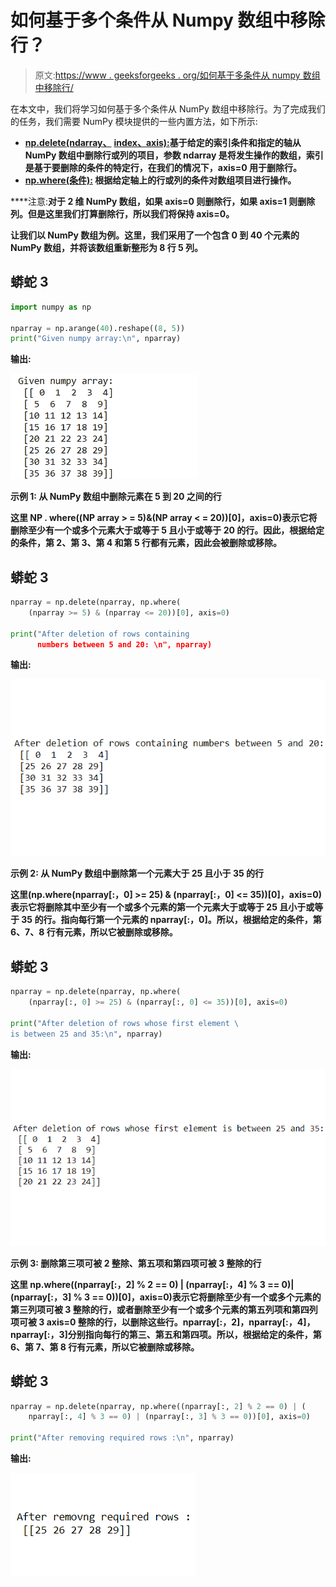 # 如何基于多个条件从 Numpy 数组中移除行？

> 原文:[https://www . geeksforgeeks . org/如何基于多条件从 numpy 数组中移除行/](https://www.geeksforgeeks.org/how-to-remove-rows-from-a-numpy-array-based-on-multiple-conditions/)

在本文中，我们将学习如何基于多个条件从 NumPy 数组中移除行。为了完成我们的任务，我们需要 NumPy 模块提供的一些内置方法，如下所示:

*   [**np.delete(ndarray、**](https://www.geeksforgeeks.org/numpy-delete-python/) [**index、**](https://www.geeksforgeeks.org/numpy-delete-python/)[**axis):**](https://www.geeksforgeeks.org/numpy-delete-python/)**基于给定的索引条件和指定的轴从 NumPy 数组中删除行或列的项目，参数 ndarray 是将发生操作的数组，索引是基于要删除的条件的特定行，在我们的情况下，axis=0 用于删除行。**
*   **[**np.where(条件):**](https://www.geeksforgeeks.org/numpy-where-in-python/) 根据给定轴上的行或列的条件对数组项目进行操作。**

****注意:**对于 2 维 NumPy 数组，如果 axis=0 则删除行，如果 axis=1 则删除列。但是这里我们打算删除行，所以我们将保持 axis=0。**

**让我们以 NumPy 数组为例。这里，我们采用了一个包含 0 到 40 个元素的 NumPy 数组，并将该数组重新整形为 8 行 5 列。**

## **蟒蛇 3**

```py
import numpy as np

nparray = np.arange(40).reshape((8, 5))
print("Given numpy array:\n", nparray)
```

****输出:****

**![](img/0d964b8476203356666021033dae7b51.png)**

****示例 1:** 从 NumPy 数组中删除元素在 5 到 20 之间的行**

**这里 NP . where((NP array > = 5)&(NP array < = 20))[0]，axis=0)表示它将删除至少有一个或多个元素大于或等于 5 且小于或等于 20 的行。因此，根据给定的条件，第 2、第 3、第 4 和第 5 行都有元素，因此会被删除或移除。**

## **蟒蛇 3**

```py
nparray = np.delete(nparray, np.where(
    (nparray >= 5) & (nparray <= 20))[0], axis=0)

print("After deletion of rows containing
      numbers between 5 and 20: \n", nparray)
```

****输出:****

**![](img/18798a8b1f452122b52a60b85a7c6e96.png)**

****示例 2:** 从 NumPy 数组中删除第一个元素大于 25 且小于 35 的行**

**这里(np.where(nparray[:，0] >= 25) & (nparray[:，0] <= 35))[0]，axis=0)表示它将删除其中至少有一个或多个元素的第一个元素大于或等于 25 且小于或等于 35 的行。指向每行第一个元素的 nparray[:，0]。所以，根据给定的条件，第 6、7、8 行有元素，所以它被删除或移除。**

## **蟒蛇 3**

```py
nparray = np.delete(nparray, np.where(
    (nparray[:, 0] >= 25) & (nparray[:, 0] <= 35))[0], axis=0)

print("After deletion of rows whose first element \
is between 25 and 35:\n", nparray)
```

****输出:****

**![](img/81a45a2eba6db635f2043ca1baa7158a.png)**

****示例 3:** 删除第三项可被 2 整除、第五项和第四项可被 3 整除的行**

**这里 np.where((nparray[:，2] % 2 == 0) | (nparray[:，4] % 3 == 0)| (nparray[:，3] % 3 == 0))[0]，axis=0)表示它将删除至少有一个或多个元素的第三列项可被 3 整除的行，或者删除至少有一个或多个元素的第五列项和第四列项可被 3 axis=0 整除的行，以删除这些行。nparray[:，2]，nparray[:，4]，nparray[:，3]分别指向每行的第三、第五和第四项。所以，根据给定的条件，第 6、第 7、第 8 行有元素，所以它被删除或移除。**

## **蟒蛇 3**

```py
nparray = np.delete(nparray, np.where((nparray[:, 2] % 2 == 0) | (
    nparray[:, 4] % 3 == 0) | (nparray[:, 3] % 3 == 0))[0], axis=0)

print("After removing required rows :\n", nparray)
```

****输出:****

**![](img/b3f9de683f522ce69db9a5f4e7c65ea3.png)**